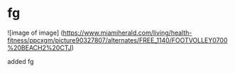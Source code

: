 # fg
![image of image] (https://www.miamiherald.com/living/health-fitness/ppcxgm/picture90327807/alternates/FREE_1140/FOOTVOLLEY0700%20BEACH2%20CTJ)































added fg
